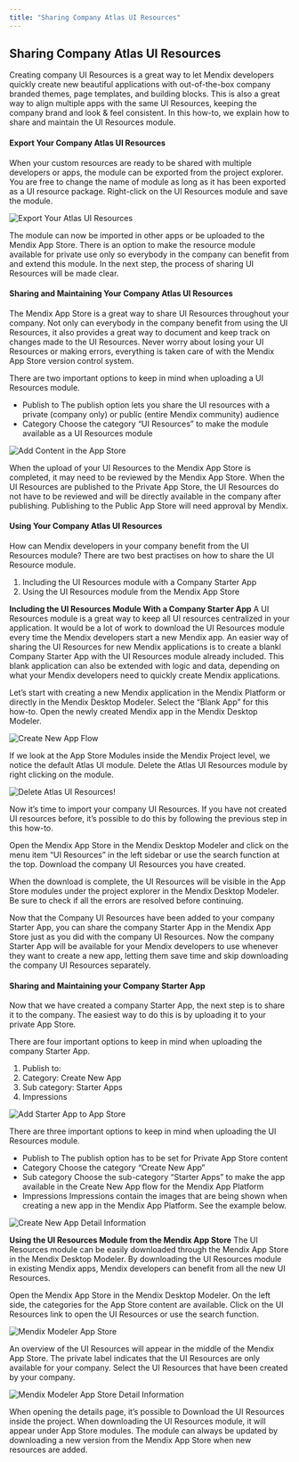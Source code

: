 ```yaml
---
title: "Sharing Company Atlas UI Resources"
---
```


## Sharing Company Atlas UI Resources
Creating company UI Resources is a great way to let Mendix developers quickly create new beautiful applications with out-of-the-box company branded themes, page templates, and building blocks. This is also a great way to align multiple apps with the same UI Resources, keeping the company brand and look & feel consistent. In this how-to, we explain how to share and maintain the UI Resources module.

#### Export Your Company Atlas UI Resources

When your custom resources are ready to be shared with multiple developers or apps, the module can be exported from the project explorer. You are free to change the name of module as long as it has been exported as a UI resource package. Right-click on the UI Resources module and save the module.

![Export Your Atlas UI Resources](attachments/sharing_export_uiresources.png)

The module can now be imported in other apps or be uploaded to the Mendix App Store. There is an option to make the resource module available for private use only so everybody in the company can benefit from and extend this module. In the next step, the process of sharing UI Resources will be made clear.

#### Sharing and Maintaining Your Company Atlas UI Resources

The Mendix App Store is a great way to share UI Resources throughout your company. Not only can everybody in the company benefit from using the UI Resources, it also provides a great way to document and keep track on changes made to the UI Resources. Never worry about losing your UI Resources or making errors, everything is taken care of with the Mendix App Store version control system.

There are two important options to keep in mind when uploading a UI Resources module.

* Publish to
  The publish option lets you share the UI resources with a private (company only) or public (entire Mendix community) audience
* Category
  Choose the category “UI Resources” to make the module available as a UI Resources module

![Add Content in the App Store](attachments/sharing_appstore_addcontent.png)

When the upload of your UI Resources to the Mendix App Store is completed, it may need to be reviewed by the Mendix App Store. When the UI Resources are published to the Private App Store, the UI Resources do not have to be reviewed and will be directly available in the company after publishing. Publishing to the Public App Store will need approval by Mendix.

#### Using Your Company Atlas UI Resources

How can Mendix developers in your company benefit from the UI Resources module? There are two best practises on how to share the UI Resource module.

1. Including the UI Resources module with a Company Starter App
2. Using the UI Resources module from the Mendix App Store

__Including the UI Resources Module With a Company Starter App__
A UI Resources module is a great way to keep all UI resources centralized in your application. It would be a lot of work to download the UI Resources module every time the Mendix developers start a new Mendix app. An easier way of sharing the UI Resources for new Mendix applications is to create a blankl Company Starter App with the UI Resources module already included. This blank application can also be extended with logic and data, depending on what your Mendix developers need to quickly create Mendix applications.

Let’s start with creating a new Mendix application in the Mendix Platform or directly in the Mendix Desktop Modeler. Select the “Blank App” for this how-to. Open the newly created Mendix app in the Mendix Desktop Modeler.

![Create New App Flow](attachments/sharing_createnewapp.png)

If we look at the App Store Modules inside the Mendix Project level, we notice the default Atlas UI module. Delete the Atlas UI Resources module by right clicking on the module.

![Delete Atlas UI Resources](attachments/sharing_delete_module.png)!

Now it’s time to import your company UI Resources. If you have not created UI resources before, it’s possible to do this by following the previous step in this how-to.

Open the Mendix App Store in the Mendix Desktop Modeler and click on the menu item “UI Resources” in the left sidebar or use the search function at the top. Download the company UI Resources you have created.

When the download is complete, the UI Resources will be visible in the App Store modules under the project explorer in the Mendix Desktop Modeler. Be sure to check if all the errors are resolved before continuing.

Now that the Company UI Resources have been added to your company Starter App, you can share the company Starter App in the Mendix App Store just as you did with the company UI Resources. Now the company Starter App will be available for your Mendix developers to use whenever they want to create a new app, letting them save time and skip downloading the company UI Resources separately.

#### Sharing and Maintaining your Company Starter App

Now that we have created a company Starter App, the next step is to share it to the company. The easiest way to do this is by uploading it to your private App Store.

There are four important options to keep in mind when uploading the company Starter App.

1. Publish to:
2. Category: Create New App
3. Sub category: Starter Apps
4. Impressions

![Add Starter App to App Store](attachments/sharing_appstore_addcontent_starterapp.png)

There are three important options to keep in mind when uploading the UI Resources module.

* Publish to
  The publish option has to be set for Private App Store content
* Category
  Choose the category “Create New App”
* Sub category
  Choose the sub-category “Starter Apps” to make the app available in the Create New App flow for the Mendix App Platform
* Impressions
  Impressions contain the images that are being shown when creating a new app in the Mendix App Platform. See the example below.

![Create New App Detail Information](attachments/sharing_createnewapp_detail.png)

__Using the UI Resources Module from the Mendix App Store__
The UI Resources module can be easily downloaded through the Mendix App Store in the Mendix Desktop Modeler. By downloading the UI Resources module in existing Mendix apps, Mendix developers can benefit from all the new UI Resources.

Open the Mendix App Store in the Mendix Desktop Modeler. On the left side, the categories for the App Store content are available. Click on the UI Resources link to open the UI Resources or use the search function.

![Mendix Modeler App Store](attachments/sharing_appstore_modeler.png)

An overview of the UI Resources will appear in the middle of the Mendix App Store. The private label indicates that the UI Resources are only available for your company. Select the UI Resources that have been created by your company.

![Mendix Modeler App Store Detail Information](attachments/sharing_appstoredetail_modeler.png)

When opening the details page, it’s possible to Download the UI Resources inside the project. When downloading the UI Resources module, it will appear under App Store modules. The module can always be updated by downloading a new version from the Mendix App Store when new resources are added.

